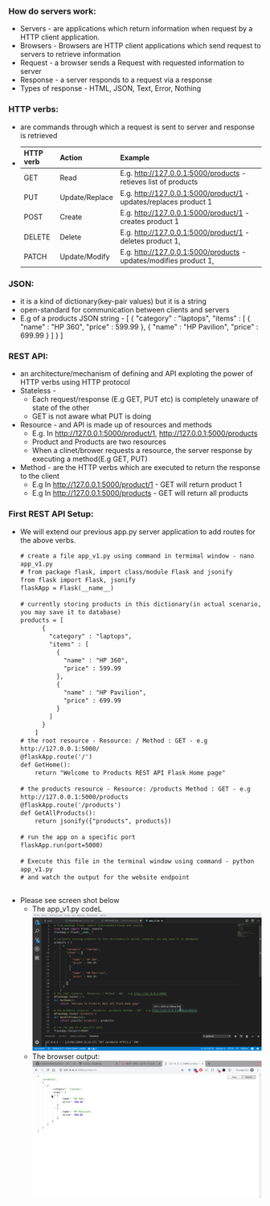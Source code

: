 ### How do servers work:
  * Servers - are applications which return information when request by a HTTP client application.
  * Browsers - Browsers are HTTP client applications which send request to servers to retrieve information
  * Request - a browser sends a Request with requested information to server
  * Response - a server responds to a request via a response
  * Types of response - HTML, JSON, Text, Error, Nothing

### HTTP verbs:
  * are commands through which a request is sent to server and response is retrieved
  * HTTP verb | Action | Example 
    ------------ | ------------- | -------------
    GET | Read | E.g. http://127.0.0.1:5000/products - retieves list of products
    PUT | Update/Replace | E.g. http://127.0.0.1:5000/product/1 - updates/replaces product 1
    POST | Create | E.g. http://127.0.0.1:5000/product/1 - creates product 1
    DELETE | Delete | E.g. http://127.0.0.1:5000/product/1 - deletes product 1, 
    PATCH | Update/Modify | E.g. http://127.0.0.1:5000/products - updates/modifies product 1, 

### JSON:
  * it is a kind of dictionary(key-pair values) but it is a string
  * open-standard for communication between clients and servers
  * E.g of a products JSON string - 
    [
      {
        "category" : "laptops",
        "items" : [
          {
            "name" : "HP 360",
            "price" : 599.99
          },
          {
            "name" : "HP Pavilion",
            "price" : 699.99
          }
        ]
      }
    ]

### REST API:
  * an architecture/mechanism of defining and API exploting the power of HTTP verbs using HTTP protocol
  * Stateless - 
    * Each request/response (E.g GET, PUT etc)  is completely unaware of state of the other 
    * GET is not aware what PUT is doing 
  * Resource - and API is made up of resources and methods
    * E.g. In http://127.0.0.1:5000/product/1, http://127.0.0.1:5000/products
    * Product and Products are two resources 
    * When a clinet/brower requests a resource, the server response by executing a method(E.g GET, PUT)
  * Method - are the HTTP verbs which are executed to return the response to the client
    * E.g In http://127.0.0.1:5000/product/1 - GET will return product 1
    * E.g In http://127.0.0.1:5000/products - GET will return all products

### First REST API Setup:
  * We will extend our previous app.py server application to add routes for the above verbs.
    ```
    # create a file app_v1.py using command in termimal window - nano app_v1.py
    # from package flask, import class/module Flask and jsonify
    from flask import Flask, jsonify
    flaskApp = Flask(__name__)

    # currently storing products in this dictionary(in actual scenario, you may save it to database)
    products = [
          {
            "category" : "laptops",
            "items" : [
              {
                "name" : "HP 360",
                "price" : 599.99
              },
              {
                "name" : "HP Pavilion",
                "price" : 699.99
              }
            ]
          }
        ]
    # the root resource - Resource: / Method : GET - e.g http://127.0.0.1:5000/
    @flaskApp.route('/')
    def GetHome():
        return "Welcome to Products REST API Flask Home page"

    # the products resource - Resource: /products Method : GET - e.g http://127.0.0.1:5000/products
    @flaskApp.route('/products')
    def GetAllProducts():
        return jsonify({"products", products})

    # run the app on a specific port
    flaskApp.run(port=5000)

    # Execute this file in the terminal window using command - python app_v1.py
    # and watch the output for the website endpoint

    
    ```
  * Please see screen shot below
    * The app_v1.py codeL
    ![Python versions](../images/002-02-FirstRestAPI-ServerCode.png)
    * The browser output:
    ![Python versions](../images/002-02-FirstRestAPI-BrowserOutput.png)
